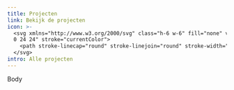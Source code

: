 ```yaml
---
title: Projecten
link: Bekijk de projecten
icon: >-
  <svg xmlns="http://www.w3.org/2000/svg" class="h-6 w-6" fill="none" viewBox="0
  0 24 24" stroke="currentColor">
    <path stroke-linecap="round" stroke-linejoin="round" stroke-width="2" d="M21 13.255A23.931 23.931 0 0112 15c-3.183 0-6.22-.62-9-1.745M16 6V4a2 2 0 00-2-2h-4a2 2 0 00-2 2v2m4 6h.01M5 20h14a2 2 0 002-2V8a2 2 0 00-2-2H5a2 2 0 00-2 2v10a2 2 0 002 2z" />
  </svg>
intro: Alle projecten
---
```

Body